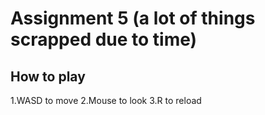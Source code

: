 # Assignment 5 (a lot of things scrapped due to time)
## How to play
1.WASD to move
2.Mouse to look
3.R to reload
